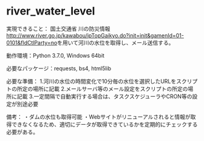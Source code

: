 # river_water_level

実現できること：
国土交通省 川の防災情報<http://www.river.go.jp/kawabou/ipTopGaikyo.do?init=init&gamenId=01-0101&fldCtlParty=no>を用いて河川の水位を取得し、メール送信する。

動作環境：Python 3.7.0, Windows 64bit

必要なパッケージ：requests, bs4, html5lib

必要な準備：
1.河川の水位の時間変化で10分毎の水位を選択したURLをスクリプトの所定の場所に記載
2.メールサーバ等のメール設定をスクリプトの所定の場所に記載
3.一定間隔で自動実行する場合は、タスクスケジューラやCRON等の設定が別途必要

備考：
・ダムの水位も取得可能
・Webサイトがリニューアルされると情報が取得できなくなるため、適切にデータが取得できているかを定期的にチェックする必要がある。
